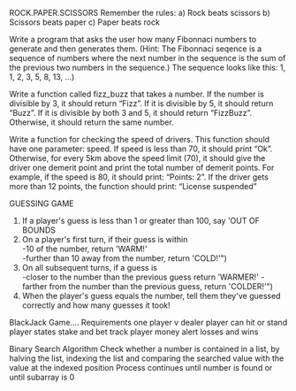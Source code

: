 ROCK.PAPER.SCISSORS
Remember the rules:
a) Rock beats scissors
b) Scissors beats paper
c) Paper beats rock



Write a program that asks the user how many Fibonnaci numbers to generate and then generates them. 
(Hint: The Fibonnaci seqence is a sequence of numbers where the next number in the sequence 
is the sum of the previous two numbers in the sequence.) 
The sequence looks like this: 1, 1, 2, 3, 5, 8, 13, …)



Write a function called fizz_buzz that takes a number.
If the number is divisible by 3, it should return “Fizz”.
If it is divisible by 5, it should return “Buzz”.
If it is divisible by both 3 and 5, it should return “FizzBuzz”.
Otherwise, it should return the same number.
  
  
  
Write a function for checking the speed of drivers. This function should have one parameter: speed.
If speed is less than 70, it should print “Ok”.
Otherwise, for every 5km above the speed limit (70), it should give the driver one demerit point and print the total number of demerit points. For example, if the speed is 80, it should print: “Points: 2”.
If the driver gets more than 12 points, the function should print: “License suspended”



GUESSING GAME
1. If a player's guess is less than 1 or greater than 100, say 'OUT OF BOUNDS
2. On a player's first turn, if their guess is within     
       -10 of the number, return 'WARM!'    
       -further than 10 away from the number, return 'COLD!'")
3. On all subsequent turns, if a guess is    
       -closer to the number than the previous guess return 'WARMER!'
       -farther from the number than the previous guess, return 'COLDER!'")
4. When the player's guess equals the number, tell them they've guessed correctly and how many guesses it took!



BlackJack Game....
Requirements
	one player v dealer
	player can hit or stand
	player states stake and bet
	track player money
	alert losses and wins

Binary Search Algorithm
Check whether a number is contained in a list, by halving the list, indexing
the list and comparing the searched value with the value at the indexed
position
Process continues until number is found or until subarray is 0
